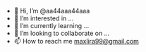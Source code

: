 - 👋 Hi, I’m @aa44aaa44aaa
- 👀 I’m interested in ...
- 🌱 I’m currently learning ...
- 💞️ I’m looking to collaborate on ...
- 📫 How to reach me maxlira99@gmail.com

<!---
aa44aaa44aaa/aa44aaa44aaa is a ✨ special ✨ repository because its `README.md` (this file) appears on your GitHub profile.
You can click the Preview link to take a look at your changes.
--->
